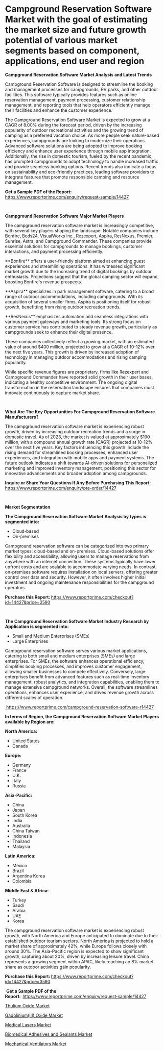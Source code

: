 <p><h1>Campground Reservation Software Market with the goal of estimating the market size and future growth potential of various market segments based on component, applications, end user and region</h1></p><p><strong>Campground Reservation Software Market Analysis and Latest Trends</strong></p>
<p><p>Campground Reservation Software is designed to streamline the booking and management processes for campgrounds, RV parks, and other outdoor facilities. This software typically provides features such as online reservation management, payment processing, customer relationship management, and reporting tools that help operators efficiently manage their facilities and enhance the customer experience.</p><p>The Campground Reservation Software Market is expected to grow at a CAGR of 8.00% during the forecast period, driven by the increasing popularity of outdoor recreational activities and the growing trend of camping as a preferred vacation choice. As more people seek nature-based experiences, campgrounds are looking to modernize their operations. Advanced software solutions are being adopted to improve booking efficiency and enhance user experience through mobile app integration. Additionally, the rise in domestic tourism, fueled by the recent pandemic, has prompted campgrounds to adopt technology to handle increased traffic and provide seamless booking options. Recent trends also indicate a focus on sustainability and eco-friendly practices, leading software providers to integrate features that promote responsible camping and resource management.</p></p>
<p><strong>Get a Sample PDF of the Report:&nbsp;</strong> <a href="https://www.reportprime.com/enquiry/request-sample/14427">https://www.reportprime.com/enquiry/request-sample/14427</a></p>
<p>&nbsp;</p>
<p><strong>Campground Reservation Software Major Market Players</strong></p>
<p><p>The campground reservation software market is increasingly competitive, with several key players shaping the landscape. Notable companies include Bonfire, Beds24, VisualWorks Inc., Rezexpert, Aspira, ResNexus, Premier, Sunrise, Astra, and Campground Commander. These companies provide essential solutions for campgrounds to manage bookings, customer interactions, and payment processing efficiently.</p><p>**Bonfire** offers a user-friendly platform aimed at enhancing guest experiences and streamlining operations. It has witnessed significant market growth due to the increasing trend of digital bookings by outdoor enthusiasts. Projections suggest that the global camping sector will expand, boosting Bonfire's revenue prospects.</p><p>**Aspira** specializes in park management software, catering to a broad range of outdoor accommodations, including campgrounds. With its acquisition of several smaller firms, Aspira is positioning itself for robust growth, benefitting from rising outdoor recreation trends.</p><p>**ResNexus** emphasizes automation and seamless integrations with various payment gateways and marketing tools. Its strong focus on customer service has contributed to steady revenue growth, particularly as campgrounds seek to enhance their digital presence. </p><p>These companies collectively reflect a growing market, with an estimated value of around $400 million, projected to grow at a CAGR of 10-12% over the next five years. This growth is driven by increased adoption of technology in managing outdoor accommodations and rising camping popularity.</p><p>While specific revenue figures are proprietary, firms like Rezexpert and Campground Commander have reported solid growth in their user bases, indicating a healthy competitive environment. The ongoing digital transformation in the reservation landscape ensures that companies must innovate continuously to capture market share.</p></p>
<p>&nbsp;</p>
<p><strong>What Are The Key Opportunities For Campground Reservation Software Manufacturers?</strong></p>
<p><p>The campground reservation software market is experiencing robust growth, driven by increasing outdoor recreation trends and a surge in domestic travel. As of 2023, the market is valued at approximately $100 million, with a compound annual growth rate (CAGR) projected at 10-12% over the next five years. Key factors influencing this growth include the rising demand for streamlined booking processes, enhanced user experiences, and integration with mobile apps and payment systems. The future outlook indicates a shift towards AI-driven solutions for personalized marketing and improved inventory management, positioning this sector for innovative advancements and broader adoption among campgrounds.</p></p>
<p><strong>Inquire or Share Your Questions If Any Before Purchasing This Report:</strong> <a href="https://www.reportprime.com/enquiry/pre-order/14427">https://www.reportprime.com/enquiry/pre-order/14427</a></p>
<p>&nbsp;</p>
<p><strong>Market Segmentation</strong></p>
<p><strong>The Campground Reservation Software Market Analysis by types is segmented into:</strong></p>
<p><ul><li>Cloud-based</li><li>On-premises</li></ul></p>
<p><p>Campground reservation software can be categorized into two primary market types: cloud-based and on-premises. Cloud-based solutions offer flexibility and accessibility, allowing users to manage reservations from anywhere with an internet connection. These systems typically have lower upfront costs and are scalable to accommodate varying needs. In contrast, on-premises software requires installation on local servers, offering greater control over data and security. However, it often involves higher initial investment and ongoing maintenance responsibilities for the campground operators.</p></p>
<p><strong>Purchase this Report:&nbsp;</strong><a href="https://www.reportprime.com/checkout?id=14427&price=3590">https://www.reportprime.com/checkout?id=14427&price=3590</a></p>
<p>&nbsp;</p>
<p><strong>The Campground Reservation Software Market Industry Research by Application is segmented into:</strong></p>
<p><ul><li>Small and Medium Enterprises (SMEs)</li><li>Large Enterprises</li></ul></p>
<p><p>Campground reservation software serves various market applications, catering to both small and medium enterprises (SMEs) and large enterprises. For SMEs, the software enhances operational efficiency, simplifies booking processes, and improves customer engagement, allowing smaller businesses to compete effectively. Conversely, large enterprises benefit from advanced features such as real-time inventory management, robust analytics, and integration capabilities, enabling them to manage extensive campground networks. Overall, the software streamlines operations, enhances user experience, and drives revenue growth across different scales of operation.</p></p>
<p><a href="https://www.reportprime.com/campground-reservation-software-r14427">&nbsp;https://www.reportprime.com/campground-reservation-software-r14427</a></p>
<p><strong>In terms of Region, the Campground Reservation Software Market Players available by Region are:</strong></p>
<p>
    <p> <strong> North America: </strong>
        <ul>
            <li>United States</li>
            <li>Canada</li>
        </ul>
        </p> 
    <p> <strong> Europe: </strong>
        <ul>
            <li>Germany</li>
            <li>France</li>
            <li>U.K.</li>
            <li>Italy</li>
            <li>Russia</li>
        </ul>
        </p> 
    <p> <strong> Asia-Pacific: </strong>
        <ul>
            <li>China</li>
            <li>Japan</li>
            <li>South Korea</li>
            <li>India</li>
            <li>Australia</li>
            <li>China Taiwan</li>
            <li>Indonesia</li>
            <li>Thailand</li>
            <li>Malaysia</li>
        </ul>
        </p> 
    <p> <strong> Latin America: </strong>
        <ul>
            <li>Mexico</li>
            <li>Brazil</li>
            <li>Argentina Korea</li>
            <li>Colombia</li>
        </ul>
        </p> 
    <p> <strong> Middle East & Africa: </strong>
        <ul>
            <li>Turkey</li>
            <li>Saudi</li>
            <li>Arabia</li>
            <li>UAE</li>
            <li>Korea</li>
        </ul>
    </p>
    </p>
<p><p>The campground reservation software market is experiencing robust growth, with North America and Europe anticipated to dominate due to their established outdoor tourism sectors. North America is projected to hold a market share of approximately 42%, while Europe follows closely with around 30%. The Asia-Pacific region is expected to show significant growth, capturing about 20%, driven by increasing leisure travel. China represents a growing segment within APAC, likely reaching an 8% market share as outdoor activities gain popularity.</p></p>
<p><strong>Purchase this Report: </strong><a href="https://www.reportprime.com/checkout?id=14427&price=3590">https://www.reportprime.com/checkout?id=14427&price=3590</a></p>
<p>&nbsp;<strong>Get a Sample PDF of the Report:&nbsp;&nbsp;</strong><a href="https://www.reportprime.com/enquiry/request-sample/14427">https://www.reportprime.com/enquiry/request-sample/14427</a></p>
<p><strong></strong></p>
<p><p><a href="https://issuu.com/reportprime-2/docs/thulium-oxide-market-size-2030.pptx_d14ad815d3f10c">Thulium Oxide Market</a></p><p><a href="https://issuu.com/reportprime-2/docs/gadoliniumiii-oxide-market-size-203_96936fe0feb49e">Gadolinium(III) Oxide Market</a></p><p><a href="https://www.linkedin.com/pulse/navigating-medical-lasers-market-expert-analysis-forecast-6p2he?trackingId=veBHL5BEThuVo%2BOUUjvTEw%3D%3D">Medical Lasers Market</a></p><p><a href="https://medium.com/@charlesporter2662/in-the-biomedical-adhesives-and-sealants-market-the-main-focus-is-on-keeping-costs-low-and-0fdc158dd32a">Biomedical Adhesives and Sealants Market</a></p><p><a href="https://www.linkedin.com/pulse/mechanical-ventilators-industry-forecast-market-shifts-8pxde?trackingId=szGTai4IT3SUae5JtgEksw%3D%3D">Mechanical Ventilators Market</a></p></p>
